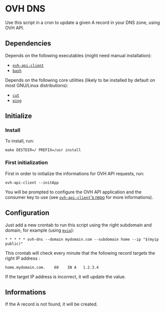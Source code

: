OVH DNS
=======

Use this script in a cron to update a given A record in your DNS zone, using OVH API.


Dependencies
----------

Depends on the following executables
(might need manual installation):

  - [`ovh-api-client`](https://github.com/aureooms/ovh-api-client)
  - [`bash`](https://www.gnu.org/software/bash)

Depends on the following core utilities
(likely to be installed by default on most GNU/Linux distributions):

  - [`cut`](http://man7.org/linux/man-pages/man1/cut.1.html)
  - [`ping`](http://man7.org/linux/man-pages/man8/ping.8.html)


Initialize
----------

### Install

To install, run:

    make DESTDIR=/ PREFIX=/usr install


### First initialization

First in order to initialize the informations for OVH API requests, run:

    ovh-api-client --initApp

You will be prompted to configure the OVH API application and the consumer key to use
(see [`ovh-api-client`'s repo](https://github.com/aureooms/ovh-api-client) for more informations).


Configuration
-------------

Just add a new crontab to run this script using the right subdomain and domain,
for example (using [`myip`](https://github.com/aureooms/myip)):

    * * * * * ovh-dns --domain mydomain.com --subdomain home --ip "$(myip public)"

This crontab will check every minute that the following record targets the right IP address :

    home.mydomain.com.    60    IN A   1.2.3.4

If the target IP address is incorrect, it will update the value.


Informations
------------

If the A record is not found, it will be created.
